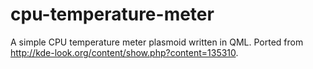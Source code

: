 cpu-temperature-meter
=====================

A simple CPU temperature meter plasmoid written in QML. Ported from http://kde-look.org/content/show.php?content=135310.

